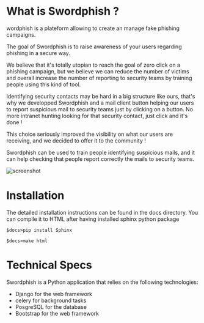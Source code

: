# What is Swordphish ?

wordphish is a plateform allowing to create an manage fake phishing campaigns.

The goal of Swordphish is to raise awareness of your users regarding phishing in a secure way.

We believe that it's totally utopian to reach the goal of zero click on a phishing campaign, but we believe we can reduce the number of victims and overall increase the number of reporting to security teams by training people using this kind of tool.

Identifying security contacts may be hard in a big structure like ours, that's why we developped Swordphish and a mail client button helping our users to report suspicious mail to security teams just by clicking on a button. No more intranet hunting looking for that security contact, just click and it's done !

This choice seriously improved the visibility on what our users are receiving, and we decided to offer it to the community !

Swordphish can be used to train people identifying suspicious mails, and it can help checking that people report correctly the mails to security teams.

![screenshot](https://github.com/certsocietegenerale/swordphish/blob/master/docs/images/00-global-swordphish.png?raw=true)

# Installation

The detailed installation instructions can be found in the docs directory. You can compile it to HTML after having installed sphinx python package

```$docs>pip install Sphinx```

```$docs>make html```

# Technical Specs

Swordphish is a Python application that relies on the following technologies:

* Django for the web framework
* celery for background tasks
* PosgreSQL for the database
* Bootstrap for the web framework


